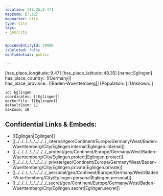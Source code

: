 ```yaml
---
location: [48.35,9.47] 
mapzoom: [7,12] 
mapmarker: city 
type: City
tags:
- geo/City


SpocWebEntityId: 29985
isDeleted: false
confidential: public

---
```

[has_place_longitude::9.47] 
[has_place_latitude::48.35] 
[name::Eglingen] 
has_place_country:: [[Germany]]  
has_place_province:: [[Baden-Wuerttemberg]] 
[Population::] 
[Unknown::] 


```leaflet
id: Eglingen
coordinates: [[Eglingen]] 
markerFile: [[Eglingen]] 
defaultZoom: 11 
maxZoom: 18
```


## Confidential Links & Embeds: 
- [[Eglingen|Eglingen]]  
- [[../../../../../../../../_internal/geo/Continent/Europe/Germany/West/Baden-Wuerttemberg/City/Eglingen.internal|Eglingen.internal]] 
- [[../../../../../../../../_protect/geo/Continent/Europe/Germany/West/Baden-Wuerttemberg/City/Eglingen.protect|Eglingen.protect]] 
- [[../../../../../../../../_private/geo/Continent/Europe/Germany/West/Baden-Wuerttemberg/City/Eglingen.private|Eglingen.private]] 
- [[../../../../../../../../_personal/geo/Continent/Europe/Germany/West/Baden-Wuerttemberg/City/Eglingen.personal|Eglingen.personal]] 
- [[../../../../../../../../_secret/geo/Continent/Europe/Germany/West/Baden-Wuerttemberg/City/Eglingen.secret|Eglingen.secret]] 

